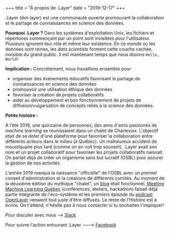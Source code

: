 +++
title = "À propos de .Layer"
date = "2019-12-17"
+++

.Layer (dot-layer) est une communauté ouverte promouvant la collaboration et le partage de connaissances en science des données.

**Pourquoi .Layer ?** Dans les systèmes d'exploitation Unix, les fichiers et répertoires commençant par un point sont invisibles pour l'utilisateur. Plusieurs ignorent leur rôle et même leur existence. En ce monde où les données sont reines, les *data scientists* forment cette couche cachée, invisible du grand public. Il est maintenant temps que nous disions `Hello, World!`

**Implication :** Concrètement, nous travaillons ensemble pour

  - organiser des événements éducatifs favorisant le partage de connaissances en science des données
  - promouvoir une utilisation éthique des données
  - favoriser la création de projets collaboratifs
  - aider au développement et bon fonctionnement de projets de diffusion/vulgarsation de concepts reliés à la science des données.

**Petite histoire :** 

À l'été 2018, une quinzaine de personnes, des amis d'amis passionés de *machine learning* se réunissaient dans un chalet de Charlevoix.
L'objectif était de se doter d'une plateforme pour favoriser la collaboration entre différents acteurs dans le milieu (à Québec).
Un malheureux accident de moustiquaire plus tard (comme on en voit trop souvent), .Layer avait son nom et un projet collaboratif pour favoriser les projets collaboratifs naissait.
On parlait déjà de créer un organisme sans but lucratif (OSBL) pour assurer la gestion de nos activités.

L'année 2019 marqua la naissance "officielle" de l'OSBL avec un premier conseil d'administration et la créations de différents comités.
Au moment de la deuxième édition du mythique "chalet", un [blog](dotlayer.org) était fonctionnel, [Meeting Machine Learning Québec](https://www.facebook.com/MeetupMLQuebec/) (conférences, ateliers, hackathon) faisait déjà partie intégrante de l'éco-système et les premiers épisode du [podcast OpenLayer](https://www.youtube.com/channel/UCB3tYpZ1ojiqAroyDN05Cyw) venaient tout juste d'être diffusés. Le reste de l'Histoire est à écrire. On t'attend, n'hésite pas à nous contacter si tu souhaites t'impliquer!

Pour discuter avec nous --> [Slack](https://dotlayerorg.slack.com)

Pour suivre l'action entourant .Layer ---> [Facebook](https://www.facebook.com/groups/dotlayer/)
